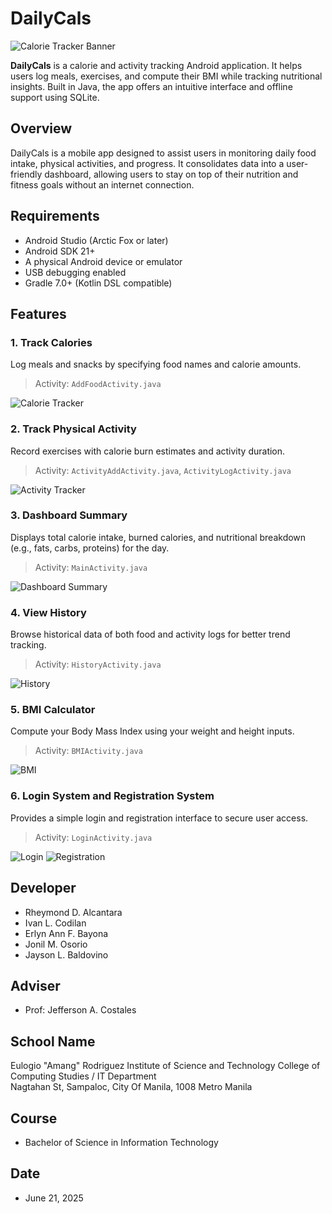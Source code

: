 # DailyCals

![Calorie Tracker Banner](https://github.com/user-attachments/assets/56408de1-893f-4a40-81c4-d55154fb6aa0)

**DailyCals** is a calorie and activity tracking Android application. It helps users log meals, exercises, and compute their BMI while tracking nutritional insights. Built in Java, the app offers an intuitive interface and offline support using SQLite.

## Overview

DailyCals is a mobile app designed to assist users in monitoring daily food intake, physical activities, and progress. It consolidates data into a user-friendly dashboard, allowing users to stay on top of their nutrition and fitness goals without an internet connection.

## Requirements

- Android Studio (Arctic Fox or later)
- Android SDK 21+
- A physical Android device or emulator
- USB debugging enabled
- Gradle 7.0+ (Kotlin DSL compatible)

## Features

### 1. Track Calories
Log meals and snacks by specifying food names and calorie amounts.  
> Activity: `AddFoodActivity.java`

![Calorie Tracker](https://github.com/user-attachments/assets/fc2ae49a-c9b3-4733-9177-0f0ca9a3b0a5)

### 2. Track Physical Activity
Record exercises with calorie burn estimates and activity duration.  
> Activity: `ActivityAddActivity.java`, `ActivityLogActivity.java`

![Activity Tracker](https://github.com/user-attachments/assets/cd93bf71-f4ef-420a-a38b-a7617647a646)

### 3. Dashboard Summary
Displays total calorie intake, burned calories, and nutritional breakdown (e.g., fats, carbs, proteins) for the day.  
> Activity: `MainActivity.java`

![Dashboard Summary](https://github.com/user-attachments/assets/6c40c36b-2527-449c-a8ed-9a33e38f73c0)

### 4. View History
Browse historical data of both food and activity logs for better trend tracking.  
> Activity: `HistoryActivity.java`

![History](https://github.com/user-attachments/assets/7634e6f5-f6da-4501-ac1e-1d479444ecfd)

### 5. BMI Calculator
Compute your Body Mass Index using your weight and height inputs.  
> Activity: `BMIActivity.java`

![BMI](https://github.com/user-attachments/assets/9c54a4df-0e08-41ef-ab1b-3ecf1d6a6f62)

### 6. Login System and Registration System
Provides a simple login and registration interface to secure user access.  
> Activity: `LoginActivity.java`

![Login](https://github.com/user-attachments/assets/7d4a8280-6ac8-4d45-b6cc-b6713ae6c78a)
![Registration](https://github.com/user-attachments/assets/43f8c308-2753-41ec-8b85-aaa8d761e185)


## Developer
- Rheymond D. Alcantara
- Ivan L. Codilan
- Erlyn Ann F. Bayona
- Jonil M. Osorio
- Jayson L. Baldovino

## Adviser
- Prof: Jefferson A. Costales

## School Name
Eulogio "Amang" Rodriguez Institute of Science and Technology
College of Computing Studies / IT Department  
Nagtahan St, Sampaloc, City Of Manila, 1008 Metro Manila

## Course
- Bachelor of Science in Information Technology

## Date
- June 21, 2025
